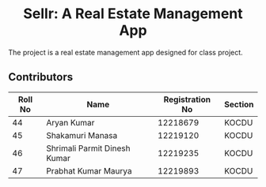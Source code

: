 # <center>Sellr: A Real Estate Management App</center>

The project is a real estate management app designed for class project.

## Contributors
| Roll No | Name | Registration No | Section |
|---|---|---|---|
| 44 | Aryan Kumar | 12218679 | KOCDU |
| 45 | Shakamuri Manasa | 12219120 | KOCDU |
| 46 | Shrimali Parmit Dinesh Kumar | 12219235 | KOCDU |
| 47 | Prabhat Kumar Maurya | 12219893 | KOCDU |